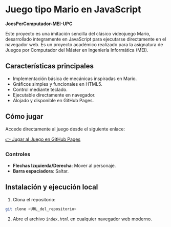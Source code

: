 # Juego tipo Mario en JavaScript
**JocsPerComputador-MEI-UPC**

Este proyecto es una imitación sencilla del clásico videojuego Mario, desarrollado íntegramente en JavaScript para ejecutarse directamente en el navegador web. Es un proyecto académico realizado para la asignatura de Juegos por Computador del Máster en Ingeniería Informática (MEI).

## Características principales

- Implementación básica de mecánicas inspiradas en Mario.
- Gráficos simples y funcionales en HTML5.
- Control mediante teclado.
- Ejecutable directamente en navegador.
- Alojado y disponible en GitHub Pages.

## Cómo jugar

Accede directamente al juego desde el siguiente enlace:

[👉 Jugar al Juego en GitHub Pages](<https://dangalledi.github.io/Jocs-Per-Computador-MEI-UPC/>)

### Controles

- **Flechas Izquierda/Derecha**: Mover al personaje.
- **Barra espaciadora**: Saltar.

## Instalación y ejecución local

1. Clona el repositorio:

```bash
git clone <URL_del_repositorio>
```

2. Abre el archivo `index.html` en cualquier navegador web moderno.
